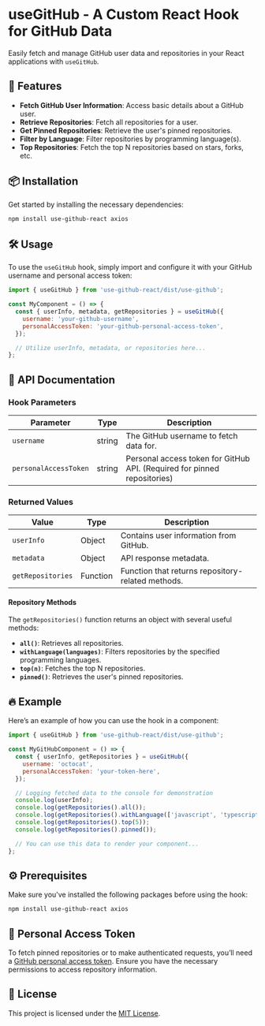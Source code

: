 
# useGitHub - A Custom React Hook for GitHub Data

Easily fetch and manage GitHub user data and repositories in your React applications with `useGitHub`.

## 🚀 Features

- **Fetch GitHub User Information**: Access basic details about a GitHub user.
- **Retrieve Repositories**: Fetch all repositories for a user.
- **Get Pinned Repositories**: Retrieve the user's pinned repositories.
- **Filter by Language**: Filter repositories by programming language(s).
- **Top Repositories**: Fetch the top N repositories based on stars, forks, etc.

## 📦 Installation

Get started by installing the necessary dependencies:

```bash
npm install use-github-react axios
```

## 🛠️ Usage

To use the `useGitHub` hook, simply import and configure it with your GitHub username and personal access token:

```javascript
import { useGitHub } from 'use-github-react/dist/use-github';

const MyComponent = () => {
  const { userInfo, metadata, getRepositories } = useGitHub({
    username: 'your-github-username',
    personalAccessToken: 'your-github-personal-access-token',
  });

  // Utilize userInfo, metadata, or repositories here...
};
```

## 📘 API Documentation

### Hook Parameters

| Parameter             | Type   | Description                                |
|-----------------------|--------|--------------------------------------------|
| `username`            | string | The GitHub username to fetch data for.     |
| `personalAccessToken` | string | Personal access token for GitHub API. (Required for pinned repositories) |

### Returned Values

| Value            | Type     | Description                                             |
|------------------|----------|---------------------------------------------------------|
| `userInfo`       | Object   | Contains user information from GitHub.                  |
| `metadata`       | Object   | API response metadata.                                  |
| `getRepositories`| Function | Function that returns repository-related methods.        |

#### Repository Methods

The `getRepositories()` function returns an object with several useful methods:

- **`all()`**: Retrieves all repositories.
- **`withLanguage(languages)`**: Filters repositories by the specified programming languages.
- **`top(n)`**: Fetches the top N repositories.
- **`pinned()`**: Retrieves the user's pinned repositories.

## 🔥 Example

Here’s an example of how you can use the hook in a component:

```javascript
import { useGitHub } from 'use-github-react/dist/use-github';

const MyGitHubComponent = () => {
  const { userInfo, getRepositories } = useGitHub({
    username: 'octocat',
    personalAccessToken: 'your-token-here',
  });

  // Logging fetched data to the console for demonstration
  console.log(userInfo);
  console.log(getRepositories().all());
  console.log(getRepositories().withLanguage(['javascript', 'typescript']));
  console.log(getRepositories().top(5));
  console.log(getRepositories().pinned());

  // You can use this data to render your component...
};
```

## ⚙️ Prerequisites

Make sure you've installed the following packages before using the hook:

```bash
npm install use-github-react axios
```

## 🔑 Personal Access Token

To fetch pinned repositories or to make authenticated requests, you’ll need a [GitHub personal access token](https://github.com/settings/tokens). Ensure you have the necessary permissions to access repository information.

## 📝 License

This project is licensed under the [MIT License](https://opensource.org/licenses/MIT).
